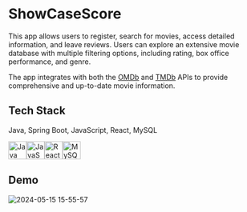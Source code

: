 # ShowCaseScore

This app allows users to register, search for movies, access detailed information, and leave reviews. Users can explore an extensive movie database with multiple filtering options, including rating, box office performance, and genre.

The app integrates with both the [OMDb](https://www.omdbapi.com/) and 
[TMDb](https://developer.themoviedb.org/docs/getting-started) APIs to provide comprehensive and up-to-date movie information.


## Tech Stack

Java, Spring Boot, JavaScript, React, MySQL

<p align="left">
<a href="https://www.oracle.com/java/" target="_blank" rel="noreferrer"><img src="https://raw.githubusercontent.com/danielcranney/readme-generator/main/public/icons/skills/java-colored.svg" width="36" height="36" alt="Java" /></a><a href="https://developer.mozilla.org/en-US/docs/Web/JavaScript" target="_blank" rel="noreferrer"><img src="https://raw.githubusercontent.com/danielcranney/readme-generator/main/public/icons/skills/javascript-colored.svg" width="36" height="36" alt="JavaScript" /></a><a href="https://reactjs.org/" target="_blank" rel="noreferrer"><img src="https://raw.githubusercontent.com/danielcranney/readme-generator/main/public/icons/skills/react-colored.svg" width="36" height="36" alt="React" /></a><a href="https://www.mysql.com/" target="_blank" rel="noreferrer"><img src="https://raw.githubusercontent.com/danielcranney/readme-generator/main/public/icons/skills/mysql-colored.svg" width="36" height="36" alt="MySQL" /></a>
</p>


## Demo

![2024-05-15 15-55-57](https://github.com/AlexandruRasa/showCaseScore/assets/114824311/6857c3dd-8b98-4d4f-81a1-af2c011ffd5a)
